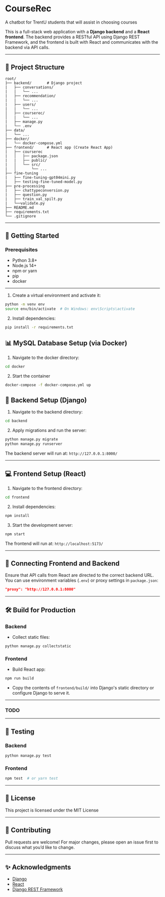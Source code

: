 # CourseRec

A chatbot for TrentU students that will assist in choosing courses  

This is a full-stack web application with a **Django backend** and a **React frontend**. The backend provides a RESTful API using Django REST Framework, and the frontend is built with React and communicates with the backend via API calls.

---

## 📁 Project Structure

```
root/
├── backend/       # Django project
|   ├── conversations/
|   |   └── ...
|   ├── recommendation/
|   |   └── ...
|   ├── users/
|   |   └── ...
│   ├── courserec/
│   |   └── ...
|   ├── manage.py
|   └── .env
├── data/
|   └── ...
├── docker/
|   └── docker-compose.yml
├── frontend/      # React app (Create React App)
|   ├── courserec
|   │   ├── package.json
|   |   ├── public/
|   │   └── src/
|   │       └── ...
├── fine-tuning
|   ├── fine-tuning-gpt04mini.py
|   ├── testing-fine-tuned-model.py
├── pre-processing
|   ├── chattypeconversion.py
|   ├── question.py
|   ├── train_val_spilt.py
|   └──validate.py
├── README.md
├── requirements.txt
└── .gitignore
```

---

## 🚀 Getting Started

### Prerequisites

* Python 3.8+
* Node.js 14+
* npm or yarn
* pip
* docker

---

1. Create a virtual environment and activate it:

```bash
python -m venv env
source env/bin/activate  # On Windows: env\Scripts\activate
```
2. Install dependencies:

```bash
pip install -r requirements.txt
```

## 📊  MySQL Database Setup (via Docker)

1. Navigate to the docker directory:

```bash
cd docker
```
2. Start the container
   
```bash
docker-compose -f docker-compose.yml up
```

## 🔧 Backend Setup (Django)

1. Navigate to the backend directory:

```bash
cd backend
```

2. Apply migrations and run the server:

```bash
python manage.py migrate
python manage.py runserver
```

The backend server will run at: `http://127.0.0.1:8000/`

---

## 💻 Frontend Setup (React)

1. Navigate to the frontend directory:

```bash
cd frontend
```

2. Install dependencies:

```bash
npm install
```

3. Start the development server:

```bash
npm start
```

The frontend will run at: `http://localhost:5173/`

---

## 🔗 Connecting Frontend and Backend

Ensure that API calls from React are directed to the correct backend URL. You can use environment variables (`.env`) or proxy settings in `package.json`:

```json
"proxy": "http://127.0.0.1:8000"
```

---

## 🛠️ Build for Production

### Backend

* Collect static files:

```bash
python manage.py collectstatic
```

### Frontend

* Build React app:

```bash
npm run build 
```

* Copy the contents of `frontend/build/` into Django's static directory or configure Django to serve it.

---
### TODO
---
## 🔪 Testing

### Backend

```bash
python manage.py test
```

### Frontend

```bash
npm test  # or yarn test
```

---

## 📄 License

This project is licensed under the MIT License

---

## 🤛️ Contributing

Pull requests are welcome! For major changes, please open an issue first to discuss what you’d like to change.

---

## ✨ Acknowledgments

* [Django](https://www.djangoproject.com/)
* [React](https://reactjs.org/)
* [Django REST Framework](https://www.django-rest-framework.org/)
